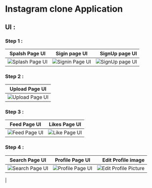 # Instagram clone Application

## UI :

### Step 1 :
| Spalsh Page UI | Sigin page UI | SignUp page UI |
|----------------|:---------:|----------------:|
| ![Splash Page UI](https://user-images.githubusercontent.com/78873641/123501240-e8713280-d65c-11eb-8127-6ff67e678419.jpg) | ![Signin Page UI](https://user-images.githubusercontent.com/78873641/123501243-f030d700-d65c-11eb-8691-28568e48dbef.jpg) | ![SignUp page UI](https://user-images.githubusercontent.com/78873641/123501249-f6bf4e80-d65c-11eb-984f-2934a27920c2.jpg) |

### Step 2 :
| Upload Page UI |
|----------------|
| ![Upload Page UI](https://user-images.githubusercontent.com/78873641/123501282-40a83480-d65d-11eb-9807-1ae4d59614c9.jpg) |

### Step 3 :
| Feed Page UI | Likes Page UI |
|----------------|:---------:|
| ![Feed Page UI](https://user-images.githubusercontent.com/78873641/123501296-6fbea600-d65d-11eb-877a-2d02c6b1053f.jpg) | ![Like Page UI](https://user-images.githubusercontent.com/78873641/123501298-74835a00-d65d-11eb-86fd-ed379571b7d1.jpg) |

### Step 4 :
| Search Page UI | Profile Page UI | Edit Profile image |
|----------------|:---------:|----------------:|
| ![Search Page UI](https://user-images.githubusercontent.com/78873641/123501335-967cdc80-d65d-11eb-994f-94298efbd758.jpg) | ![Profile Page UI](https://user-images.githubusercontent.com/78873641/123501341-9d0b5400-d65d-11eb-9854-57686828c618.jpg) | ![Edit Profile Picture](https://user-images.githubusercontent.com/78873641/123501345-a4326200-d65d-11eb-9aef-527f0d8af3cf.jpg)
 |
